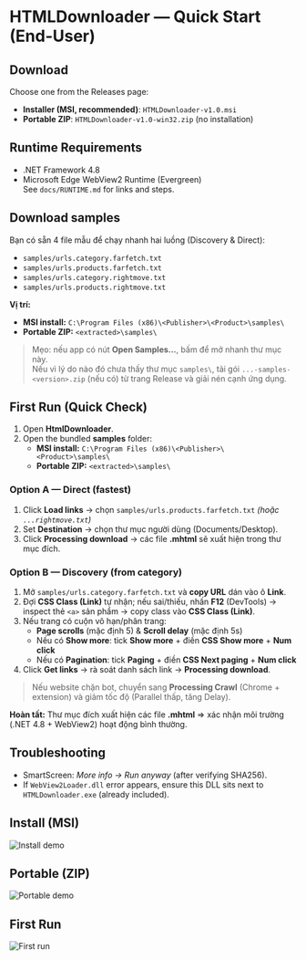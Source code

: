 # HTMLDownloader — Quick Start (End-User)

## Download
Choose one from the Releases page:
- **Installer (MSI, recommended)**: `HTMLDownloader-v1.0.msi`
- **Portable ZIP**: `HTMLDownloader-v1.0-win32.zip` (no installation)

## Runtime Requirements
- .NET Framework 4.8
- Microsoft Edge WebView2 Runtime (Evergreen)  
See `docs/RUNTIME.md` for links and steps.

## Download samples
Bạn có sẵn 4 file mẫu để chạy nhanh hai luồng (Discovery & Direct):
- `samples/urls.category.farfetch.txt`
- `samples/urls.products.farfetch.txt`
- `samples/urls.category.rightmove.txt`
- `samples/urls.products.rightmove.txt`

**Vị trí:**
- **MSI install:** `C:\Program Files (x86)\<Publisher>\<Product>\samples\`
- **Portable ZIP:** `<extracted>\samples\`

> Mẹo: nếu app có nút **Open Samples…**, bấm để mở nhanh thư mục này.  
> Nếu vì lý do nào đó chưa thấy thư mục `samples\`, tải gói `...-samples-<version>.zip` (nếu có) từ trang Release và giải nén cạnh ứng dụng.

## First Run (Quick Check)

1. Open **HtmlDownloader**.
2. Open the bundled **samples** folder:
   - **MSI install:** `C:\Program Files (x86)\<Publisher>\<Product>\samples\`
   - **Portable ZIP:** `<extracted>\samples\`

### Option A — Direct (fastest)
1) Click **Load links** → chọn `samples/urls.products.farfetch.txt` *(hoặc `...rightmove.txt`)*  
2) Set **Destination** → chọn thư mục người dùng (Documents/Desktop).  
3) Click **Processing download** → các file **.mhtml** sẽ xuất hiện trong thư mục đích.

### Option B — Discovery (from category)
1) Mở `samples/urls.category.farfetch.txt` và **copy URL** dán vào ô **Link**.  
2) Đợi **CSS Class (Link)** tự nhận; nếu sai/thiếu, nhấn **F12** (DevTools) → inspect thẻ `<a>` sản phẩm → copy class vào **CSS Class (Link)**.  
3) Nếu trang có cuộn vô hạn/phân trang:
   - **Page scrolls** (mặc định 5) & **Scroll delay** (mặc định 5s)  
   - Nếu có **Show more**: tick **Show more** + điền **CSS Show more** + **Num click**  
   - Nếu có **Pagination**: tick **Paging** + điền **CSS Next paging** + **Num click**  
4) Click **Get links** → rà soát danh sách link → **Processing download**.

> Nếu website chặn bot, chuyển sang **Processing Crawl** (Chrome + extension) và giảm tốc độ (Parallel thấp, tăng Delay).

**Hoàn tất:** Thư mục đích xuất hiện các file **.mhtml** ⇒ xác nhận môi trường (.NET 4.8 + WebView2) hoạt động bình thường.

## Troubleshooting
- SmartScreen: *More info → Run anyway* (after verifying SHA256).
- If `WebView2Loader.dll` error appears, ensure this DLL sits next to `HTMLDownloader.exe` (already included).

## Install (MSI)
![Install demo](img/install.gif)

## Portable (ZIP)
![Portable demo](img/portable.gif)

## First Run
![First run](img/play.gif)
